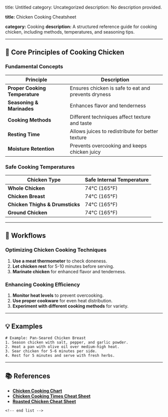 title: Untitled
category: Uncategorized
description: No description provided.

**title:** Chicken Cooking Cheatsheet

**category:** Cooking
**description:** A structured reference guide for cooking chicken, including methods, temperatures, and seasoning tips.

---

## 🍗 **Core Principles of Cooking Chicken**

### **Fundamental Concepts**

| Principle                            | Description                                         |
| ------------------------------------ | --------------------------------------------------- |
| **Proper Cooking Temperature** | Ensures chicken is safe to eat and prevents dryness |
| **Seasoning & Marinades**      | Enhances flavor and tenderness                      |
| **Cooking Methods**            | Different techniques affect texture and taste       |
| **Resting Time**               | Allows juices to redistribute for better texture    |
| **Moisture Retention**         | Prevents overcooking and keeps chicken juicy        |

### **Safe Cooking Temperatures**

| Chicken Type                          | Safe Internal Temperature |
| ------------------------------------- | ------------------------- |
| **Whole Chicken**               | 74°C (165°F)            |
| **Chicken Breast**              | 74°C (165°F)            |
| **Chicken Thighs & Drumsticks** | 74°C (165°F)            |
| **Ground Chicken**              | 74°C (165°F)            |

---

## 🔄 **Workflows**

### **Optimizing Chicken Cooking Techniques**

1. **Use a meat thermometer** to check doneness.
2. **Let chicken rest** for 5-10 minutes before serving.
3. **Marinate chicken** for enhanced flavor and tenderness.

### **Enhancing Cooking Efficiency**

1. **Monitor heat levels** to prevent overcooking.
2. **Use proper cookware** for even heat distribution.
3. **Experiment with different cooking methods** for variety.

---

## 💡 **Examples**

```plaintext
# Example: Pan-Seared Chicken Breast
1. Season chicken with salt, pepper, and garlic powder.  
2. Heat a pan with olive oil over medium-high heat.  
3. Sear chicken for 5-6 minutes per side.  
4. Rest for 5 minutes and serve with fresh herbs.  
```

---

## 📚 **References**

- **[Chicken Cooking Chart](https://www.formsbirds.com/chicken-cooking-chart)**
- **[Chicken Cooking Times Cheat Sheet](https://www.pinterest.ca/pin/chicken-cooking-times-cheat-sheet--650770214926407190/)**
- **[Roasted Chicken Cheat Sheet](https://outdoorhome.com/blogs/outdoor-living/free-download-roasted-chicken-cheat-sheet)**

```
<!-- end list -->
```